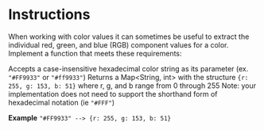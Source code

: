 # Instructions

When working with color values it can sometimes be useful to extract the individual red, green, and blue (RGB) component values for a color. Implement a function that meets these requirements:

Accepts a case-insensitive hexadecimal color string as its parameter (ex. ``"#FF9933"`` or ``"#ff9933"``)
Returns a Map<String, int> with the structure ``{r: 255, g: 153, b: 51}`` where r, g, and b range from 0 through 255
Note: your implementation does not need to support the shorthand form of hexadecimal notation (ie ``"#FFF"``)

**Example**
``"#FF9933" --> {r: 255, g: 153, b: 51}``
